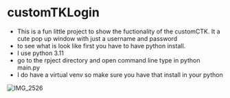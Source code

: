 # customTKLogin

- This is a fun little project to show the fuctionality of the customCTK. It a cute pop up window with just a username and password
- to see what is look like first you have to have python install.
- I use python 3.11
- go to the rpject directory and open command line type in python main.py
- I do have a virtual venv so make sure you have that install in your python

![IMG_2526](https://user-images.githubusercontent.com/86323153/216227067-496320cb-e185-4ef7-b8e8-cf716083b92c.PNG)
